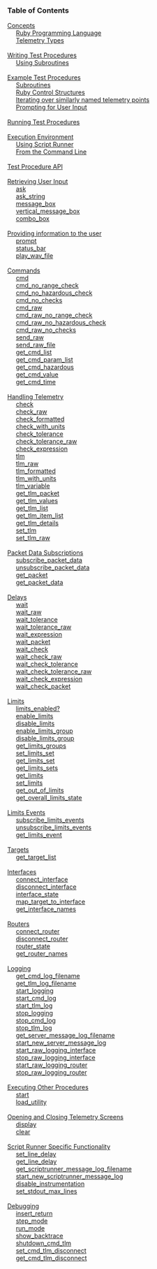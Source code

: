 ### Table of Contents

<span>[Concepts](#concepts)</span><br/>
&nbsp;&nbsp;&nbsp;&nbsp; [Ruby Programming Language](#ruby-programming-language)<br/>
&nbsp;&nbsp;&nbsp;&nbsp; [Telemetry Types](#telemetry-types)<br/>
<br/>
<span>[Writing Test Procedures](#writing-test-procedures)</span><br/>
&nbsp;&nbsp;&nbsp;&nbsp; [Using Subroutines](#using-subroutines)<br/>
<br/>
<span>[Example Test Procedures](#example-test-procedures)</span><br/>
&nbsp;&nbsp;&nbsp;&nbsp; [Subroutines](#subroutines)<br/>
&nbsp;&nbsp;&nbsp;&nbsp; [Ruby Control Structures](#ruby-control-structures)<br/>
&nbsp;&nbsp;&nbsp;&nbsp; [Iterating over similarly named telemetry points](#iterating-over-similarly-named-telemetry-points)<br/>
&nbsp;&nbsp;&nbsp;&nbsp; [Prompting for User Input](#prompting-for-user-input)<br/>
<br/>
<span>[Running Test Procedures](#running-test-procedures)</span><br/>
<br/>
<span>[Execution Environment](#execution-environment)</span><br/>
&nbsp;&nbsp;&nbsp;&nbsp; [Using Script Runner](#using-script-runner)<br/>
&nbsp;&nbsp;&nbsp;&nbsp; [From the Command Line](#from-the-command-line)<br/>
<br/>
<span>[Test Procedure API](#test-procedure-api)</span><br/>
<br/>
<span>[Retrieving User Input](#retrieving-user-input)</span><br/>
&nbsp;&nbsp;&nbsp;&nbsp; [ask](#ask)<br/>
&nbsp;&nbsp;&nbsp;&nbsp; [ask_string](#askstring)<br/>
&nbsp;&nbsp;&nbsp;&nbsp; [message_box](#messagebox)<br/>
&nbsp;&nbsp;&nbsp;&nbsp; [vertical_message_box](#verticalmessagebox)<br/>
&nbsp;&nbsp;&nbsp;&nbsp; [combo_box](#combobox)<br/>
<br/>
<span>[Providing information to the user](#providing-information-to-the-user)</span><br/>
&nbsp;&nbsp;&nbsp;&nbsp; [prompt](#prompt)<br/>
&nbsp;&nbsp;&nbsp;&nbsp; [status_bar](#statusbar)<br/>
&nbsp;&nbsp;&nbsp;&nbsp; [play_wav_file](#playwavfile)<br/>
<br/>
<span>[Commands](#commands)</span><br/>
&nbsp;&nbsp;&nbsp;&nbsp; [cmd](#cmd)<br/>
&nbsp;&nbsp;&nbsp;&nbsp; [cmd_no_range_check](#cmdnorangecheck)<br/>
&nbsp;&nbsp;&nbsp;&nbsp; [cmd_no_hazardous_check](#cmdnohazardouscheck)<br/>
&nbsp;&nbsp;&nbsp;&nbsp; [cmd_no_checks](#cmdnochecks)<br/>
&nbsp;&nbsp;&nbsp;&nbsp; [cmd_raw](#cmdraw)<br/>
&nbsp;&nbsp;&nbsp;&nbsp; [cmd_raw_no_range_check](#cmdrawnorangecheck)<br/>
&nbsp;&nbsp;&nbsp;&nbsp; [cmd_raw_no_hazardous_check](#cmdrawnohazardouscheck)<br/>
&nbsp;&nbsp;&nbsp;&nbsp; [cmd_raw_no_checks](#cmdrawnochecks)<br/>
&nbsp;&nbsp;&nbsp;&nbsp; [send_raw](#sendraw)<br/>
&nbsp;&nbsp;&nbsp;&nbsp; [send_raw_file](#sendrawfile)<br/>
&nbsp;&nbsp;&nbsp;&nbsp; [get_cmd_list](#getcmdlist)<br/>
&nbsp;&nbsp;&nbsp;&nbsp; [get_cmd_param_list](#getcmdparamlist)<br/>
&nbsp;&nbsp;&nbsp;&nbsp; [get_cmd_hazardous](#getcmdhazardous)<br/>
&nbsp;&nbsp;&nbsp;&nbsp; [get_cmd_value](#getcmdvalue)<br/>
&nbsp;&nbsp;&nbsp;&nbsp; [get_cmd_time](#getcmdtime)<br/>
<br/>
<span>[Handling Telemetry](#handling-telemetry)</span><br/>
&nbsp;&nbsp;&nbsp;&nbsp; [check](#check)<br/>
&nbsp;&nbsp;&nbsp;&nbsp; [check_raw](#checkraw)<br/>
&nbsp;&nbsp;&nbsp;&nbsp; [check_formatted](#checkformatted)<br/>
&nbsp;&nbsp;&nbsp;&nbsp; [check_with_units](#checkwithunits)<br/>
&nbsp;&nbsp;&nbsp;&nbsp; [check_tolerance](#checktolerance)<br/>
&nbsp;&nbsp;&nbsp;&nbsp; [check_tolerance_raw](#checktoleranceraw)<br/>
&nbsp;&nbsp;&nbsp;&nbsp; [check_expression](#checkexpression)<br/>
&nbsp;&nbsp;&nbsp;&nbsp; [tlm](#tlm)<br/>
&nbsp;&nbsp;&nbsp;&nbsp; [tlm_raw](#tlmraw)<br/>
&nbsp;&nbsp;&nbsp;&nbsp; [tlm_formatted](#tlmformatted)<br/>
&nbsp;&nbsp;&nbsp;&nbsp; [tlm_with_units](#tlmwithunits)<br/>
&nbsp;&nbsp;&nbsp;&nbsp; [tlm_variable](#tlmvariable)<br/>
&nbsp;&nbsp;&nbsp;&nbsp; [get_tlm_packet](#gettlmpacket)<br/>
&nbsp;&nbsp;&nbsp;&nbsp; [get_tlm_values](#gettlmvalues)<br/>
&nbsp;&nbsp;&nbsp;&nbsp; [get_tlm_list](#gettlmlist)<br/>
&nbsp;&nbsp;&nbsp;&nbsp; [get_tlm_item_list](#gettlmitemlist)<br/>
&nbsp;&nbsp;&nbsp;&nbsp; [get_tlm_details](#gettlmdetails)<br/>
&nbsp;&nbsp;&nbsp;&nbsp; [set_tlm](#settlm)<br/>
&nbsp;&nbsp;&nbsp;&nbsp; [set_tlm_raw](#settlmraw)<br/>
<br/>
<span>[Packet Data Subscriptions](#packet-data-subscriptions)</span><br/>
&nbsp;&nbsp;&nbsp;&nbsp; [subscribe_packet_data](#subscribepacketdata)<br/>
&nbsp;&nbsp;&nbsp;&nbsp; [unsubscribe_packet_data](#unsubscribepacketdata)<br/>
&nbsp;&nbsp;&nbsp;&nbsp; [get_packet](#getpacket)<br/>
&nbsp;&nbsp;&nbsp;&nbsp; [get_packet_data](#getpacketdata)<br/>
<br/>
<span>[Delays](#delays)</span><br/>
&nbsp;&nbsp;&nbsp;&nbsp; [wait](#wait)<br/>
&nbsp;&nbsp;&nbsp;&nbsp; [wait_raw](#waitraw)<br/>
&nbsp;&nbsp;&nbsp;&nbsp; [wait_tolerance](#waittolerance)<br/>
&nbsp;&nbsp;&nbsp;&nbsp; [wait_tolerance_raw](#waittoleranceraw)<br/>
&nbsp;&nbsp;&nbsp;&nbsp; [wait_expression](#waitexpression)<br/>
&nbsp;&nbsp;&nbsp;&nbsp; [wait_packet](#waitpacket)<br/>
&nbsp;&nbsp;&nbsp;&nbsp; [wait_check](#waitcheck)<br/>
&nbsp;&nbsp;&nbsp;&nbsp; [wait_check_raw](#waitcheckraw)<br/>
&nbsp;&nbsp;&nbsp;&nbsp; [wait_check_tolerance](#waitchecktolerance)<br/>
&nbsp;&nbsp;&nbsp;&nbsp; [wait_check_tolerance_raw](#waitchecktoleranceraw)<br/>
&nbsp;&nbsp;&nbsp;&nbsp; [wait_check_expression](#waitcheckexpression)<br/>
&nbsp;&nbsp;&nbsp;&nbsp; [wait_check_packet](#waitcheckpacket)<br/>
<br/>
<span>[Limits](#limits)</span><br/>
&nbsp;&nbsp;&nbsp;&nbsp; [limits_enabled?](#limitsenabled)<br/>
&nbsp;&nbsp;&nbsp;&nbsp; [enable_limits](#enablelimits)<br/>
&nbsp;&nbsp;&nbsp;&nbsp; [disable_limits](#disablelimits)<br/>
&nbsp;&nbsp;&nbsp;&nbsp; [enable_limits_group](#enablelimitsgroup)<br/>
&nbsp;&nbsp;&nbsp;&nbsp; [disable_limits_group](#disablelimitsgroup)<br/>
&nbsp;&nbsp;&nbsp;&nbsp; [get_limits_groups](#getlimitsgroups)<br/>
&nbsp;&nbsp;&nbsp;&nbsp; [set_limits_set](#setlimitsset)<br/>
&nbsp;&nbsp;&nbsp;&nbsp; [get_limits_set](#getlimitsset)<br/>
&nbsp;&nbsp;&nbsp;&nbsp; [get_limits_sets](#getlimitssets)<br/>
&nbsp;&nbsp;&nbsp;&nbsp; [get_limits](#getlimits)<br/>
&nbsp;&nbsp;&nbsp;&nbsp; [set_limits](#setlimits)<br/>
&nbsp;&nbsp;&nbsp;&nbsp; [get_out_of_limits](#getoutoflimits)<br/>
&nbsp;&nbsp;&nbsp;&nbsp; [get_overall_limits_state](#getoveralllimitsstate)<br/>
<br/>
<span>[Limits Events](#limits-events)</span><br/>
&nbsp;&nbsp;&nbsp;&nbsp; [subscribe_limits_events](#subscribelimitsevents)<br/>
&nbsp;&nbsp;&nbsp;&nbsp; [unsubscribe_limits_events](#unsubscribelimitsevents)<br/>
&nbsp;&nbsp;&nbsp;&nbsp; [get_limits_event](#getlimitsevent)<br/>
<br/>
<span>[Targets](#targets)</span><br/>
&nbsp;&nbsp;&nbsp;&nbsp; [get_target_list](#gettargetlist)<br/>
<br/>
<span>[Interfaces](#interfaces)</span><br/>
&nbsp;&nbsp;&nbsp;&nbsp; [connect_interface](#connectinterface)<br/>
&nbsp;&nbsp;&nbsp;&nbsp; [disconnect_interface](#disconnectinterface)<br/>
&nbsp;&nbsp;&nbsp;&nbsp; [interface_state](#interfacestate)<br/>
&nbsp;&nbsp;&nbsp;&nbsp; [map_target_to_interface](#maptargettointerface)<br/>
&nbsp;&nbsp;&nbsp;&nbsp; [get_interface_names](#getinterfacenames)<br/>
<br/>
<span>[Routers](#routers)</span><br/>
&nbsp;&nbsp;&nbsp;&nbsp; [connect_router](#connectrouter)<br/>
&nbsp;&nbsp;&nbsp;&nbsp; [disconnect_router](#disconnectrouter)<br/>
&nbsp;&nbsp;&nbsp;&nbsp; [router_state](#routerstate)<br/>
&nbsp;&nbsp;&nbsp;&nbsp; [get_router_names](#getrouternames)<br/>
<br/>
<span>[Logging](#logging)</span><br/>
&nbsp;&nbsp;&nbsp;&nbsp; [get_cmd_log_filename](#getcmdlogfilename)<br/>
&nbsp;&nbsp;&nbsp;&nbsp; [get_tlm_log_filename](#gettlmlogfilename)<br/>
&nbsp;&nbsp;&nbsp;&nbsp; [start_logging](#startlogging)<br/>
&nbsp;&nbsp;&nbsp;&nbsp; [start_cmd_log](#startcmdlog)<br/>
&nbsp;&nbsp;&nbsp;&nbsp; [start_tlm_log](#starttlmlog)<br/>
&nbsp;&nbsp;&nbsp;&nbsp; [stop_logging](#stoplogging)<br/>
&nbsp;&nbsp;&nbsp;&nbsp; [stop_cmd_log](#stopcmdlog)<br/>
&nbsp;&nbsp;&nbsp;&nbsp; [stop_tlm_log](#stoptlmlog)<br/>
&nbsp;&nbsp;&nbsp;&nbsp; [get_server_message_log_filename](#getservermessagelogfilename)<br/>
&nbsp;&nbsp;&nbsp;&nbsp; [start_new_server_message_log](#startnewservermessagelog)<br/>
&nbsp;&nbsp;&nbsp;&nbsp; [start_raw_logging_interface](#startrawlogginginterface)<br/>
&nbsp;&nbsp;&nbsp;&nbsp; [stop_raw_logging_interface](#stoprawlogginginterface)<br/>
&nbsp;&nbsp;&nbsp;&nbsp; [start_raw_logging_router](#startrawloggingrouter)<br/>
&nbsp;&nbsp;&nbsp;&nbsp; [stop_raw_logging_router](#stoprawloggingrouter)<br/>
<br/>
<span>[Executing Other Procedures](#executing-other-procedures)</span><br/>
&nbsp;&nbsp;&nbsp;&nbsp; [start](#start)<br/>
&nbsp;&nbsp;&nbsp;&nbsp; [load_utility](#loadutility)<br/>
<br/>
<span>[Opening and Closing Telemetry Screens](#opening-and-closing-telemetry-screens)</span><br/>
&nbsp;&nbsp;&nbsp;&nbsp; [display](#display)<br/>
&nbsp;&nbsp;&nbsp;&nbsp; [clear](#clear)<br/>
<br/>
<span>[Script Runner Specific Functionality](#script-runner-specific-functionality)</span><br/>
&nbsp;&nbsp;&nbsp;&nbsp; [set_line_delay](#setlinedelay)<br/>
&nbsp;&nbsp;&nbsp;&nbsp; [get_line_delay](#getlinedelay)<br/>
&nbsp;&nbsp;&nbsp;&nbsp; [get_scriptrunner_message_log_filename](#getscriptrunnermessagelogfilename)<br/>
&nbsp;&nbsp;&nbsp;&nbsp; [start_new_scriptrunner_message_log](#startnewscriptrunnermessagelog)<br/>
&nbsp;&nbsp;&nbsp;&nbsp; [disable_instrumentation](#disableinstrumentation)<br/>
&nbsp;&nbsp;&nbsp;&nbsp; [set_stdout_max_lines](#setstdoutmaxlines)<br/>
<br/>
<span>[Debugging](#debugging)</span><br/>
&nbsp;&nbsp;&nbsp;&nbsp; [insert_return](#insertreturn)<br/>
&nbsp;&nbsp;&nbsp;&nbsp; [step_mode](#stepmode)<br/>
&nbsp;&nbsp;&nbsp;&nbsp; [run_mode](#runmode)<br/>
&nbsp;&nbsp;&nbsp;&nbsp; [show_backtrace](#showbacktrace)<br/>
&nbsp;&nbsp;&nbsp;&nbsp; [shutdown_cmd_tlm](#shutdowncmdtlm)<br/>
&nbsp;&nbsp;&nbsp;&nbsp; [set_cmd_tlm_disconnect](#setcmdtlmdisconnect)<br/>
&nbsp;&nbsp;&nbsp;&nbsp; [get_cmd_tlm_disconnect](#getcmdtlmdisconnect)<br/>
